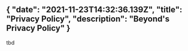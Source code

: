 {
  "date": "2021-11-23T14:32:36.139Z",
  "title": "Privacy Policy",
  "description": "Beyond's Privacy Policy"
}
---

tbd